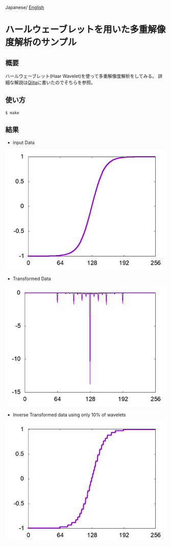 Japanese/ [English](README.md)

# ハールウェーブレットを用いた多重解像度解析のサンプル

## 概要

ハールウェーブレット(Haar Wavelet)を使って多重解像度解析をしてみる。
詳細な解説は[Qiita](http://qiita.com/kaityo256/items/70dc20658ef98d229de9)に書いたのでそちらを参照。


## 使い方

    $ make

## 結果

* input Data

![original.png](original.png)

* Transformed Data

![transform.png](transform.png)

* Inverse Transformed data using only 10% of wavelets

![inv_transform.png](inv_transform.png)